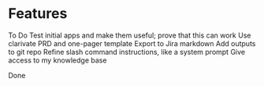 # Features
To Do
Test initial apps and make them useful; prove that this can work
Use clarivate PRD and one-pager template
Export to Jira markdown
Add outputs to git repo
Refine slash command instructions, like a system prompt
Give access to my knowledge base


Done
